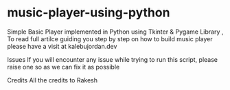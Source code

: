 # music-player-using-python
Simple Basic Player implemented in Python using Tkinter & Pygame Library , To read full artilce guiding you step by step on how to build music player please have a visit at kalebujordan.dev

Issues
If you will encounter any issue while trying to run this script, please raise one so as we can fix it as possible

Credits
All the credits to Rakesh 
